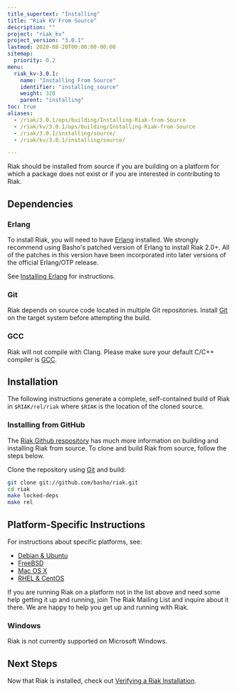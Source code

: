 ```yaml
---
title_supertext: "Installing"
title: "Riak KV From Source"
description: ""
project: "riak_kv"
project_version: "3.0.1"
lastmod: 2020-08-20T00:00:00-00:00
sitemap:
  priority: 0.2
menu:
  riak_kv-3.0.1:
    name: "Installing From Source"
    identifier: "installing_source"
    weight: 320
    parent: "installing"
toc: true
aliases:
  - /riak/3.0.1/ops/building/Installing-Riak-from-Source
  - /riak/kv/3.0.1/ops/building/Installing-Riak-from-Source
  - /riak/3.0.1/installing/source/
  - /riak/kv/3.0.1/installing/source/

---
```


[install source erlang]: {{<baseurl>}}riak/kv/3.0.1/setup/installing/source/erlang
[downloads]: {{<baseurl>}}riak/kv/3.0.1/downloads/
[install debian & ubuntu#source]: {{<baseurl>}}riak/kv/3.0.1/setup/installing/debian-ubuntu/#installing-from-source
[install freebsd#source]: {{<baseurl>}}riak/kv/3.0.1/setup/installing/freebsd/#installing-from-source
[install mac osx#source]: {{<baseurl>}}riak/kv/3.0.1/setup/installing/mac-osx/#installing-from-source
[install rhel & centos#source]: {{<baseurl>}}riak/kv/3.0.1/setup/installing/rhel-centos/#installing-from-source
[install verify]: {{<baseurl>}}riak/kv/3.0.1/setup/installing/verify

Riak should be installed from source if you are building on a platform
for which a package does not exist or if you are interested in
contributing to Riak.

## Dependencies

### Erlang

To install Riak, you will need to have [Erlang](http://www.erlang.org/) installed. We strongly recommend using Basho's patched version of Erlang to install Riak 2.0+. All of the patches in this version have been incorporated into later versions of the official Erlang/OTP release.

See [Installing Erlang][install source erlang] for instructions.

### Git

Riak depends on source code located in multiple Git repositories. Install [Git](https://git-scm.com/) on the target system before attempting the build.

### GCC

Riak will not compile with Clang. Please make sure your default C/C++
compiler is [GCC](https://gcc.gnu.org/).

## Installation

The following instructions generate a complete, self-contained build of
Riak in `$RIAK/rel/riak` where `$RIAK` is the location of the cloned source.

### Installing from GitHub

The [Riak Github respository](http://github.com/basho/riak) has much
more information on building and installing Riak from source. To clone
and build Riak from source, follow the steps below.

Clone the repository using [Git](http://git-scm.com) and build:

```bash
git clone git://github.com/basho/riak.git
cd riak
make locked-deps
make rel
```

## Platform-Specific Instructions

For instructions about specific platforms, see:

  * [Debian & Ubuntu][install debian & ubuntu#source]
  * [FreeBSD][install freebsd#source]
  * [Mac OS X][install mac osx#source]
  * [RHEL & CentOS][install rhel & centos#source]

If you are running Riak on a platform not in the list above and need
some help getting it up and running, join The Riak Mailing List and
inquire about it there. We are happy to help you get up and running with
Riak.

### Windows

Riak is not currently supported on Microsoft Windows.

## Next Steps

Now that Riak is installed, check out [Verifying a Riak Installation][install verify].

